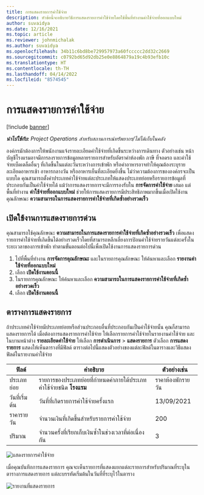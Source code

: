 ```yaml
---
title: การแสดงรายการค่าใช้จ่าย
description: หัวข้อนี้จะอธิบายวิธีการแสดงรายการค่าใช้จ่ายโดยใช้พื้นที่ทำงานค่าใช้จ่ายที่ออกแบบใหม่
author: suvaidya
ms.date: 12/16/2021
ms.topic: article
ms.reviewer: johnmichalak
ms.author: suvaidya
ms.openlocfilehash: 34b11c6bd8be729957973a60fccccc2dd32c2669
ms.sourcegitcommit: c0792bd65d92db25e0e8864879a19c4b93efb10c
ms.translationtype: HT
ms.contentlocale: th-TH
ms.lasthandoff: 04/14/2022
ms.locfileid: "8574545"
---
```

# <a name="expense-itemization"></a>การแสดงรายการค่าใช้จ่าย

[!include [banner](../includes/banner.md)]

_**นำไปใช้กับ:** Project Operations สำหรับสถานการณ์ทรัพยากร/ไม่ได้เก็บในคลัง_

องค์กรมักต้องการให้พนักงานแจ้งรายละเอียดค่าใช้จ่ายที่เกิดขึ้นระหว่างการเดินทาง ตัวอย่างเช่น หน้าบัญชีโรงแรมอาจมีการลงรายการข้อมูลหลายรายการสำหรับอัตราค่าห้องพัก ภาษี ที่จอดรถ และค่าใช้จ่ายเบ็ดเตล็ดอื่นๆ ที่เกิดขึ้นในแต่ละวันระหว่างการเข้าพัก หรือค่าอาหารอาจทำให้คุณต้องระบุรายละเอียดอาหารเช้า อาหารกลางวัน หรืออาหารเย็นที่ละเอียดยิ่งขึ้น ไม่ว่าความต้องการขององค์กรจะเป็นแบบใด คุณสามารถตั้งค่าประเภทค่าใช้จ่ายแต่ละประเภทให้แสดงประเภทย่อยหรือรายการข้อมูลที่ประกอบกันเป็นค่าใช้จ่ายได้ แม้ว่าการแสดงรายการจะมีการรองรับใน **การจัดการค่าใช้จ่าย** เสมอ แต่พื้นที่ทำงาน **ค่าใช้จ่ายที่ออกแบบใหม่** ช่วยให้การแสดงรายการมีประสิทธิภาพมากขึ้นเมื่อเปิดใช้งานคุณลักษณะ **ความสามารถในการแสดงรายการค่าใช้จ่ายที่เกิดซ้ำอย่างรวดเร็ว**  

## <a name="enable-quick-itemization"></a>เปิดใช้งานการแสดงรายการด่วน 

คุณสามารถใช้คุณลักษณะ **ความสามารถในการแสดงรายการค่าใช้จ่ายที่เกิดซ้ำอย่างรวดเร็ว** เพื่อแสดงรายการค่าใช้จ่ายที่เกิดขึ้นได้อย่างรวดเร็วโดยที่สามารถหลีกเลี่ยงการป้อนค่าใช้จ่ายรายวันแต่ละครั้งในระยะเวลาของการเข้าพัก ทำตามขั้นตอนต่อไปนี้เพื่อเปิดใช้งานการแสดงรายการด่วน

1. ไปที่พื้นที่ทำงาน **การจัดการคุณลักษณะ** และในรายการคุณลักษณะ ให้ค้นหาและเลือก **รายงานค่าใช้จ่ายที่ออกแบบใหม่** 
2. เลือก **เปิดใช้งานตอนนี้** 
3. ในรายการคุณลักษณะ ให้ค้นหาและเลือก **ความสามารถในการแสดงรายการค่าใช้จ่ายที่เกิดซ้ำอย่างรวดเร็ว**
4. เลือก **เปิดใช้งานตอนนี้** 

## <a name="itemization-grid"></a>ตารางการแสดงรายการ 

ถ้าประเภทค่าใช้จ่ายมีประเภทย่อยหรือส่วนประกอบอื่นที่ประกอบกันเป็นค่าใช้จ่ายนั้น คุณก็สามารถแสดงรายการได้ เมื่อต้องการแสดงรายการค่าใช้จ่าย ให้เลือกรายการค่าใช้จ่ายในรายงานค่าใช้จ่าย และในบานหน้าต่าง **รายละเอียดค่าใช้จ่าย** ให้เลือก **การดำเนินการ** > **แสดงรายการ** ตัวเลือก **การแสดงรายการ** แสดงให้เห็นตารางที่มีฟิลด์ ตารางต่อไปนี้แสดงตัวอย่างของแต่ละฟิลด์ในตารางและวิธีแสดงฟิลด์ในรายงานค่าใช้จ่าย 

|     ฟิลด์          |     คำอธิบาย                                                                                  |     ตัวอย่างเช่น              |
|--------------------|--------------------------------------------------------------------------------------------------|--------------------------|
|     ประเภทย่อย    |     รายการของประเภทย่อยที่กำหนดค่าภายใต้ประเภทค่าใช้จ่ายชนิด **โรงแรม**             |     ราคาห้องพักรายวัน      |
|     วันที่เริ่มต้น     |     วันที่ที่เกิดรายการค่าใช้จ่ายครั้งแรก                                           |     13/09/2021           |
|     ราคารายวัน     |     จำนวนเงินที่เกิดขึ้นสำหรับรายการค่าใช้จ่าย                                                    |     200                  |
|     ปริมาณ       |     จำนวนครั้งที่เรียกเก็บเงินซ้ำในช่วงเวลาที่ต่อเนื่องกัน                       |     3                    |

![แสดงรายการค่าใช้จ่าย](media/Itemization%20screen%201.png)

เมื่อคุณบันทึกการแสดงรายการ คุณจะเห็นรายการที่แสดงแยกแต่ละรายการสำหรับปริมาณที่ระบุในตารางการแสดงรายการ แต่ละบรรทัดเริ่มต้นในวันที่ที่ระบุไว้ในตาราง

![รายงานที่แสดงรายการ](media/Itemization%20screen%202.png)

